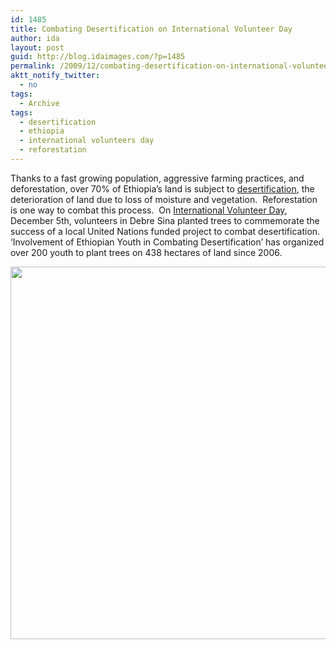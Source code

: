 ```yaml
---
id: 1485
title: Combating Desertification on International Volunteer Day
author: ida
layout: post
guid: http://blog.idaimages.com/?p=1485
permalink: /2009/12/combating-desertification-on-international-volunteer-day/
aktt_notify_twitter:
  - no
tags:
  - Archive
tags:
  - desertification
  - ethiopia
  - international volunteers day
  - reforestation
---
```

Thanks to a fast growing population, aggressive farming practices, and deforestation, over 70% of Ethiopia&#8217;s land is subject to [desertification][1], the deterioration of land due to loss of moisture and vegetation.  Reforestation is one way to combat this process.  On [International Volunteer Day][2], December 5th, volunteers in Debre Sina planted trees to commemorate the success of a local United Nations funded project to combat desertification.  &#8216;Involvement of Ethiopian Youth in Combating Desertification&#8217; has organized over 200 youth to plant trees on 438 hectares of land since 2006.

<div class="full-image">
  <img src="{{ site.baseurl }}/images//2009/12/MG_4371_21.jpg" alt="" width="596" />
</div>

 [1]: http://en.wikipedia.org/wiki/Desertification
 [2]: http://en.wikipedia.org/wiki/International_Volunteer_Day